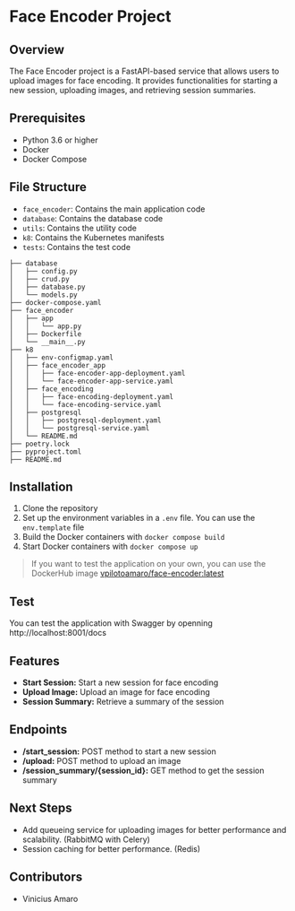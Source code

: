# Face Encoder Project

## Overview
The Face Encoder project is a FastAPI-based service that allows users to upload images for face encoding. It provides functionalities for starting a new session, uploading images, and retrieving session summaries.

## Prerequisites
- Python 3.6 or higher
- Docker
- Docker Compose

## File Structure
- `face_encoder`: Contains the main application code
- `database`: Contains the database code
- `utils`: Contains the utility code
- `k8`: Contains the Kubernetes manifests
- `tests`: Contains the test code

```
├── database
│   ├── config.py
│   ├── crud.py
│   ├── database.py
│   └── models.py
├── docker-compose.yaml
├── face_encoder
│   ├── app
│   │   └── app.py
│   ├── Dockerfile
│   └── __main__.py
├── k8
│   ├── env-configmap.yaml
│   ├── face_encoder_app
│   │   ├── face-encoder-app-deployment.yaml
│   │   └── face-encoder-app-service.yaml
│   ├── face_encoding
│   │   ├── face-encoding-deployment.yaml
│   │   └── face-encoding-service.yaml
│   ├── postgresql
│   │   ├── postgresql-deployment.yaml
│   │   └── postgresql-service.yaml
│   └── README.md
├── poetry.lock
├── pyproject.toml
├── README.md
```

## Installation
1. Clone the repository
2. Set up the environment variables in a `.env` file. You can use the `env.template` file
3. Build the Docker containers with `docker compose build`
4. Start Docker containers with `docker compose up`

> If you want to test the application on your own, you can use the DockerHub image [vpilotoamaro/face-encoder:latest](https://hub.docker.com/r/vpilotoamaro/face-encoder/tags)

## Test
You can test the application with Swagger by openning http://localhost:8001/docs

## Features
- **Start Session:** Start a new session for face encoding
- **Upload Image:** Upload an image for face encoding
- **Session Summary:** Retrieve a summary of the session

## Endpoints
- **/start_session:** POST method to start a new session
- **/upload:** POST method to upload an image
- **/session_summary/{session_id}:** GET method to get the session summary

## Next Steps
- Add queueing service for uploading images for better performance and scalability. (RabbitMQ with Celery)
- Session caching for better performance. (Redis)

## Contributors
- Vinicius Amaro
